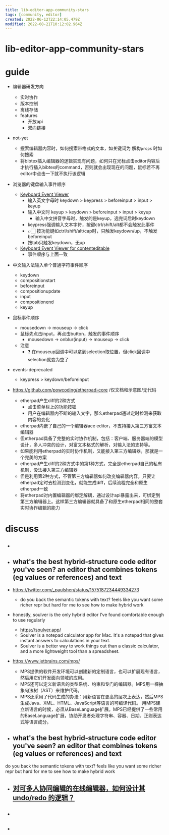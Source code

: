 ```yaml
---
title: lib-editor-app-community-stars
tags: [community, editor]
created: 2022-06-12T22:14:05.479Z
modified: 2022-08-21T10:12:02.964Z
---
```


# lib-editor-app-community-stars

# guide
- 编辑器研发方向
  - 实时协作
  - 版本控制
  - 离线存储
  - features
    - 开放api
    - 双向链接

- not-yet
  - 搜索编辑器内容时，如何搜索带格式的文本，如关键词为 解构`props` 时如何搜索
  - 将bibtex插入编辑器的逻辑实现有问题，如何只在光标点击editor内容后才执行插入bibtex的command，否则就会出现现在的问题，鼠标若不再editor中点击一下就不执行该逻辑

- 浏览器的键盘输入事件顺序
  - [Keyboard Event Viewer](https://w3c.github.io/uievents/tools/key-event-viewer.html)
    - 输入英文字母时 keydown > keypress > beforeinput > input > keyup
    - 输入中文时 keyup > keydown > beforeinput > input > keyup
      - 输入中文拼音字母时，触发的是keyup，选完词后时keydown
    - keypress强调输入文本字符，按键ctrl/shift/alt都不会触发此事件
    - 👉🏻 按功能键如ctrl/shift/alt/cap时，只触发keydown/up，不触发beforeinput
    - 按tab只触发keydown，无up
  - [Keyboard Event Viewer for contenteditable](https://w3c.github.io/uievents/tools/key-event-viewer-ce.html)
    - 事件顺序与上面一致

- 中文输入法输入单个普通字符事件顺序
  - keydown
  - compositionstart
  - beforeinput
  - compositionupdate
  - input
  - compositionend
  - keyup

- 鼠标事件顺序
  - mousedown -> mouseup -> click
  - 鼠标先点击input，再点击button，触发的事件顺序
    - mousedown ->  onblur(input) -> mouseup -> click
  - 注意
    - ❓ 在mouseup回调中可以拿到selection取位置，但click回调中selection就变为空了

- events-deprecated
  - keypress  >  keydown/beforeinput

- https://github.com/powcoding/etherpad-core  /仅文档和示意图/无代码
  - etherpad产生diff的2种方式
    - 点击菜单栏上的功能按钮
    - 用户在编辑器内不断的输入文字，那么etherpad通过定时检测来获取内容的变化
  - etherpad内嵌了自己的一个编辑器ace editor，不支持接入第三方富文本编辑器
  - 但etherpad具备了完整的实时协作机制，包括：客户端、服务器端的模型设计，多人冲突的设计，对富文本格式的解析，对输入法的支持等。
  - 如果能利用etherpad的实时协作机制，又能接入第三方编辑器，那就是一个完美的方案
  - etherpad产生diff的2种方式中的第1种方式，完全是etherpad自己的私有机制，没法接入第三方编辑器
  - 但是利用第2种方式，不管第三方编辑器如何改变编辑器内容，只要让etherpad定时去检测到变化，就能生成diff，后续流程完全和原生etherpad一致
  - 将etherpad对内置编辑器的绑定解耦，通过设计api暴露出来，可绑定到第三方编辑器上。这样第三方编辑器就具备了和原生etherpad相同的整套实时协作编辑的能力
# discuss
- ## 

- ## what's the best hybrid-structure code editor you've seen? an editor that combines tokens (eg values or references) and text
- https://twitter.com/_paulshen/status/1575187234449334273
  - do you back the semantic tokens with text? feels like you want some richer repr but hard for me to see how to make hybrid work

- honestly, soulver is the only hybrid editor I’ve found comfortable enough to use regularly
  - https://soulver.app/
  - Soulver is a notepad calculator app for Mac. It's a notepad that gives instant answers to calculations in your text.
  - Soulver is a better way to work things out than a classic calculator, and a more lightweight tool than a spreadsheet.

- https://www.jetbrains.com/mps/
  - MPS提供的软件开发环境可以创建新的定制语言，也可以扩展现有语言，然后用它们开发面向领域的应用。
  - MPS还可以定义新语言的类型系统、约束和专门的编辑器。MPS用一棵抽象句法树（AST）来维护代码。
  - MPS还采用了代码生成的办法：用新语言在更高的层次上表达，然后MPS生成Java、XML、HTML、JavaScript等语言的可编译代码。 用MPS建立新语言的时候，必须从BaseLanguage扩展。MPS已经提供了一些常用的BaseLanguage扩展，协助开发者处理字符串、容器、日期、正则表达式等语言成分。

- ## what's the best hybrid-structure code editor you've seen? an editor that combines tokens (eg values or references) and text

do you back the semantic tokens with text? feels like you want some richer repr but hard for me to see how to make hybrid work

- ## [对可多人协同编辑的在线编辑器，如何设计其 undo/redo 的逻辑？](https://www.zhihu.com/question/367915946/answer/985845505)

- ## 

- ## 

